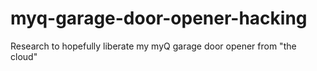 # myq-garage-door-opener-hacking
Research to hopefully liberate my myQ garage door opener from "the cloud"
